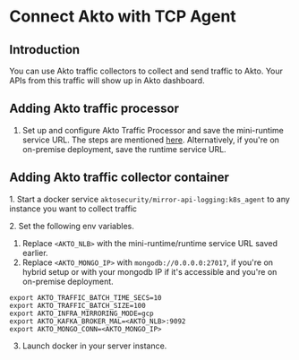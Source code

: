 # Connect Akto with TCP Agent

## Introduction

You can use Akto traffic collectors to collect and send traffic to Akto. Your APIs from this traffic will show up in Akto dashboard.

## Adding Akto traffic processor

1. Set up and configure Akto Traffic Processor and save the mini-runtime service URL. The steps are mentioned [here](https://docs.akto.io/getting-started/traffic-processor/hybrid-saas). Alternatively, if you're on on-premise deployment, save the runtime service URL.

## Adding Akto traffic collector container

1\. Start a docker service `aktosecurity/mirror-api-logging:k8s_agent` to any instance you want to collect traffic&#x20;

2\. Set the following env variables. 
  1. Replace `<AKTO_NLB>` with the mini-runtime/runtime service URL saved earlier.
  2. Replace `<AKTO_MONGO_IP>` with `mongodb://0.0.0.0:27017`, if you're on hybrid setup or with your mongodb IP if it's accessible and you're on on-premise deployment.

```
export AKTO_TRAFFIC_BATCH_TIME_SECS=10
export AKTO_TRAFFIC_BATCH_SIZE=100
export AKTO_INFRA_MIRRORING_MODE=gcp
export AKTO_KAFKA_BROKER_MAL=<AKTO_NLB>:9092
export AKTO_MONGO_CONN=<AKTO_MONGO_IP>
```

3. Launch docker in your server instance.
